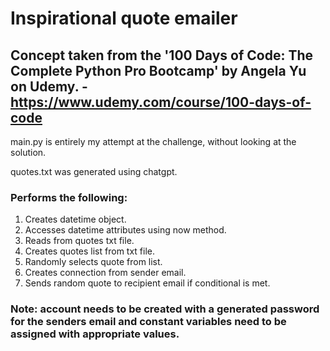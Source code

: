 # Inspirational quote emailer
## Concept taken from the '100 Days of Code: The Complete Python Pro Bootcamp' by Angela Yu on Udemy. - https://www.udemy.com/course/100-days-of-code

main.py is entirely my attempt at the challenge, without looking at the solution. 

quotes.txt was generated using chatgpt.

### Performs the following:

1. Creates datetime object.
2. Accesses datetime attributes using now method.
3. Reads from quotes txt file.
4. Creates quotes list from txt file.
5. Randomly selects quote from list.
6. Creates connection from sender email.
7. Sends random quote to recipient email if conditional is met. 

### Note: account needs to be created with a generated password for the senders email and constant variables need to be assigned with appropriate values.
